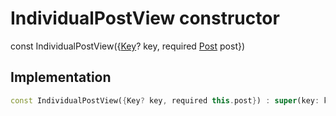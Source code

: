 


# IndividualPostView constructor






const
IndividualPostView({[Key](https://api.flutter.dev/flutter/foundation/Key-class.html)? key, required [Post](../../models_post_post_model/Post-class.md) post})





## Implementation

```dart
const IndividualPostView({Key? key, required this.post}) : super(key: key);
```








